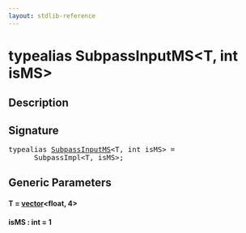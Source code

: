 ```yaml
---
layout: stdlib-reference
---
```


# typealias SubpassInputMS\<T, int isMS\>

## Description



## Signature

<pre>
<span class='code_keyword'>typealias</span> <a href="subpassinputms-07cd.html" class="code_type">SubpassInputMS</a>&lt;T, <span class="code_keyword">int</span> isMS&gt; = 
    __SubpassImpl&lt;T, isMS&gt;;
</pre>

## Generic Parameters

####  <a id="typeparam-T"></a>T  = [vector](vector/index.html)\<float, 4\>
####  <a id="decl-isMS"></a>isMS  : int = 1

